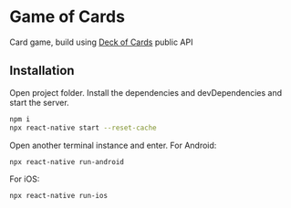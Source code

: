 # Game of Cards

Card game, build using [Deck of Cards](https://deckofcardsapi.com/) public API

## Installation

Open project folder.
Install the dependencies and devDependencies and start the server.
```sh
npm i
npx react-native start --reset-cache
```
Open another terminal instance and enter.
For Android:
```sh
npx react-native run-android
```
For iOS:
```sh
npx react-native run-ios
```
